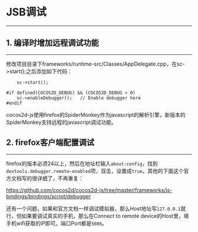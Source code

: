 # JSB调试

------

## 1. 编译时增加远程调试功能

------

修改项目目录下frameworks/runtime-src/Classes/AppDelegate.cpp，在sc->start();之后添加如下代码：

```
    sc->start();

#if defined(COCOS2D_DEBUG) && (COCOS2D_DEBUG > 0)
    sc->enableDebugger();   // Enable debugger here
#endif	
```

cocos2d-js使用firefox的SpiderMonkey作为javascript的解析引擎，新版本的SpiderMonkey支持远程的javascript调试功能。

## 2. firefox客户端配置调试

------

firefox的版本必须24以上，然后在地址栏输入`about:config`，找到`devtools.debugger.remote-enabled`项，双击，设置成`true`。其他的下面这个官方文档写的很详细了，不再重复：

https://github.com/cocos2d/cocos2d-js/tree/master/frameworks/js-bindings/bindings/script/debugger

还有一个问题，如果和官方文档一样调试模拟器，那么Host地址写`127.0.0.1`就行，但如果要调试真实的手机，那么在Connect to remote device的Host里，填手机wifi获取的IP即可。端口Port都是`5086`。


